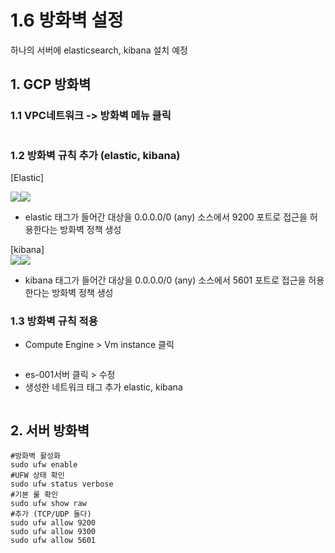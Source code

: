 # 1.6 방화벽 설정

하나의 서버에 elasticsearch, kibana 설치 예정

## 1. GCP 방화벽

### 1.1 VPC네트워크 -> 방화벽 메뉴 클릭

<figure><img src="../.gitbook/assets/image (11).png" alt=""><figcaption></figcaption></figure>

### 1.2 방화벽 규칙 추가 (elastic, kibana)

\[Elastic]

![](<../.gitbook/assets/image (3).png>)![](<../.gitbook/assets/image (21).png>)



* elastic 태그가 들어간 대상을 0.0.0.0/0 (any) 소스에서 9200 포트로 접근을 허용한다는 방화벽 정책 생성

\[kibana]\
![](<../.gitbook/assets/image (1) (3).png>)![](<../.gitbook/assets/image (33).png>)



* kibana 태그가 들어간 대상을 0.0.0.0/0 (any) 소스에서 5601 포트로 접근을 허용한다는 방화벽 정책 생성

### 1.3 방화벽 규칙 적용

* Compute Engine > Vm instance 클릭

<figure><img src="../.gitbook/assets/image (2) (2).png" alt=""><figcaption></figcaption></figure>

* es-001서버 클릭 > 수정
* 생성한  네트워크 태그 추가 elastic, kibana

<figure><img src="../.gitbook/assets/image (2).png" alt=""><figcaption></figcaption></figure>

## 2. 서버 방화벽

```
#방화벽 활성화 
sudo ufw enable
#UFW 상태 확인 
sudo ufw status verbose 
#기본 룰 확인 
sudo ufw show raw 
#추가 (TCP/UDP 둘다) 
sudo ufw allow 9200
sudo ufw allow 9300
sudo ufw allow 5601
```
